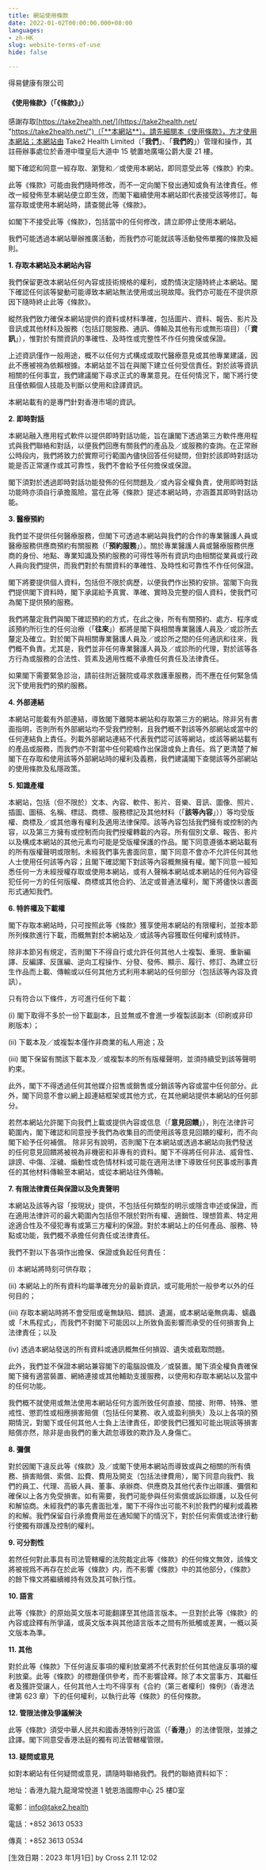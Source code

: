 ```yaml
---
title: 網站使用條款
date: 2022-01-02T00:00:00.000+08:00
languages:
- zh-HK
slug: website-terms-of-use
hide: false

---
```

得易健康有限公司

#### **《使用條款》（「《條款》」）**

感謝存取[https://take2health.net/](https://take2health.net/ "https://take2health.net/")（「**本網站**）。請先細閱本《使用條款》，方才使用本網站；本網站由 Take2 Health Limited（「**我們**」、「**我們的**」）管理和操作，其註冊辦事處位於香港中環皇后大道中 15 號置地廣塲公爵大廈 21 樓。

閣下確認和同意一經存取、瀏覽和／或使用本網站，即同意受此等《條款》約束。

此等《條款》可能由我們隨時修改，而不一定向閣下發出通知或負有法律責任。修改一經發佈至本網站便立即生效，而閣下繼續使用本網站即代表接受該等修訂。每當存取或使用本網站時，請查閱此等《條款》。

如閣下不接受此等《條款》，包括當中的任何修改，請立即停止使用本網站。

我們可能透過本網站舉辦推廣活動，而我們亦可能就該等活動發佈單獨的條款及細則。

**1. 存取本網站及本網站內容**

我們保留更改本網站任何內容或技術規格的權利，或酌情決定隨時終止本網站。閣下確認任何該等變動可能導致本網站無法使用或出現故障。我們亦可能在不提供原因下隨時終止此等《條款》。

縱然我們致力確保本網站提供的資料或材料準確，包括圖片、資料、報告、影片及音訊或其他材料及服務（包括訂閱服務、通訊、傳輸及其他有形或無形項目）（「**資訊**」），惟對於有關資訊的準確性、及時性或完整性不作任何擔保或保證。

上述資訊僅作一般用途，概不以任何方式構成或取代醫療意見或其他專業建議，因此不應被視為依賴根據。本網站並不旨在與閣下建立任何受信責任。對於該等資訊相關的任何事宜，我們建議閣下尋求正式的專業意見。在任何情況下，閣下將行使且僅依賴個人技能及判斷以使用和詮譯資訊。

本網站載有的是專門針對香港市場的資訊。

**2. 即時對話**

本網站融入應用程式軟件以提供即時對話功能，旨在讓閣下透過第三方軟件應用程式與我們聯絡和對話，以便我們回應有關我們的產品及／或服務的查詢。在正常辦公時段内，我們將致力於實際可行範圍內儘快回答任何疑問，但對於該即時對話功能是否正常運作或其可靠性，我們不會給予任何擔保或保證。

閣下須對於透過即時對話功能發佈的任何問題及／或內容全權負責，使用即時對話功能時亦須自行承擔風險。當在此等《條款》提述本網站時，亦涵蓋其即時對話功能。

**3. 醫療預約**

我們並不提供任何醫療服務，但閣下可透過本網站與我們的合作的專業醫護人員或醫療服務供應商預約有關服務（「**預約服務**」）。關於專業醫護人員或醫療服務供應商的身份、地點、專業知識及預約服務的可得性等所有資訊均由相關從業員或行政人員向我們提供，而我們對於有關資料的準確性、及時性和可靠性不作任何保證。

閣下將要提供個人資料，包括但不限於病歷，以便我們作出預約安排。當閣下向我們提供閣下資料時，閣下承諾給予真實、準確、實時及完整的個人資料，使我們可為閣下提供預約服務。

我們將釐定我們與閣下確認預約的方式，在此之後，所有有關預約、處方、程序或該預約所衍生的任何治療（「**往來**」）都將是閣下與相關專業醫護人員及／或診所去釐定及確立。對於閣下與相關專業醫護人員及／或診所之間的任何通訊和往來，我們概不負責。尤其是，我們並非任何專業醫護人員及／或診所的代理，對於該等各方行為或服務的合法性、質素及適用性概不承擔任何責任及法律責任。

如果閣下需要緊急診治，請前往附近醫院或尋求救護車服務，而不應在任何緊急情況下使用我們的預約服務。

**4. 外部連結**

本網站可能載有外部連結，導致閣下離開本網站和存取第三方的網站。除非另有書面指明，否則所有外部網站均不受我們控制，且我們概不對該等外部網站或當中的任何連結負上責任。列載外部網站連結不代表我們認可該等網站，或該等網站載有的產品或服務，而我們亦不對當中任何範疇作出保證或負上責任。爲了更清楚了解閣下在存取和使用該等外部網站時的權利及義務，我們建議閣下查閱該等外部網站的使用條款及私隱政策。

**5. 知識產權**

本網站，包括（但不限於）文本、內容、軟件、影片、音樂、音訊、圖像、照片、插圖、圖稿、名稱、標誌、商標、服務標記及其他材料（「**該等內容**」））等均受版權、商標及／或其他專有權利及適用法律保障。該等內容包括我們擁有或控制的內容，以及第三方擁有或控制而向我們授權轉載的內容。所有個別文章、報告、影片以及構成本網站的其他元素均可能是受版權保護的作品。閣下同意遵循本網站載有的所有版權聲明或限制。未經我們事先書面同意，閣下同意不會亦不允許任何其他人士使用任何該等內容；且閣下確認閣下對該等內容概無擁有權。閣下同意一經知悉任何一方未經授權存取或使用本網站，或有人聲稱本網站或本網站的任何內容侵犯任何一方的任何版權、商標或其他合約、法定或普通法權利，閣下將儘快以書面形式通知我們。

**6. 特許權及下載權**

閣下存取本網站時，只可按照此等《條款》獲享使用本網站的有限權利，並按本節所列條款進行下載，而概無對於本網站及／或該等內容獲取任何權利或特許。

除非本節另有規定，否則閣下不得自行或允許任何其他人士複製、重現、重新編譯、反編譯、反匯編、逆向工程操作、分發、發佈、顯示、履行、修訂、為建立衍生作品而上載、傳輸或以任何其他方式利用本網站的任何部分（包括該等內容及資訊）。

只有符合以下條件，方可進行任何下載：

(i) 閣下取得不多於一份下載副本，且並無或不會進一步複製該副本（印刷或非印刷版本）；

(ii) 下載本及／或複製本僅作非商業的私人用途；及

(iii) 閣下保留有關該下載本及／或複製本的所有版權聲明，並須持續受到該等聲明約束。

此外，閣下不得透過任何其他媒介招售或銷售或分銷該等內容或當中任何部分。此外，閣下同意不會以網上超連結框架或其他方式，在其他網站提供本網站的任何部分。

若然本網站允許閣下向我們上載或提供內容或信息（「**意見回饋**」），則在法律許可範圍內，閣下確認和同意授予我們為收集目的而使用該等意見回饋的權利，而不向閣下給予任何補償。 除非另有說明，否則閣下在本網站或透過本網站向我們發送的任何意見回饋將被視為非機密和非專有的資料。閣下不得將任何非法、威脅性、誹謗、中傷、淫穢、煽動性或色情材料或可能在適用法律下導致任何民事或刑事責任的其他材料傳輸至本網站，或從本網站往外傳輸。

**7. 有限法律責任與保證以及免責聲明**

本網站及該等內容「按現狀」提供，不包括任何類型的明示或隱含申述或保證，而在適用法律許可的最大範圍內包括但不限於對所有權、適銷性、理想質素、特定用途適合性及不侵犯專有或第三方權利的保證。對於本網站上的任何產品、服務、特點或功能，我們概不承擔任何責任或法律責任。

我們不對以下各項作出擔保、保證或負起任何責任：

(i) 本網站將時刻可供存取；

(ii) 本網站上的所有資料均屬準確充分的最新資訊，或可能用於一般參考以外的任何目的；

(iii) 存取本網站時將不會受阻或毫無缺陷、錯誤、遺漏，或本網站毫無病毒、蠕蟲或「木馬程式」，而我們不對閣下可能因以上所致負面影響而承受的任何損害負上法律責任；以及

(iv) 透過本網站發送的所有資料或通訊概無任何損毀、遺失或截取問題。

此外，我們並不保證本網站兼容閣下的電腦設備及／或裝置。閣下須全權負責確保閣下擁有適當裝置、網絡連接或其他輔助支援服務，以使用和存取本網站以及當中的任何功能。

我們概不就使用或無法使用本網站任何方面所致任何直接、間接、附帶、特殊、懲戒性、懲罰性或相應損害賠償（包括任何業務、收入或盈利損失）及以上各項的預期情況，對閣下或任何其他人士負上法律責任，即使我們已獲知可能出現該等損害賠償亦然，除非是由我們的重大疏忽導致的欺詐及人身傷亡。

**8. 彌償**

對於因閣下違反此等《條款》及／或閣下使用本網站而導致或與之相關的所有債務、損害賠償、索償、訟費、費用及開支（包括法律費用），閣下同意向我們、我們的員工、代理、高級人員、董事、承辦商、供應商及其他代表作出辯護、彌償和確保以上各方免受損害。如有需要，我們可能參與任何索償或訴訟辯護，以及任何和解協商。未經我們的事先書面批准，閣下不得作出可能不利於我們的權利或義務的和解。我們保留自行承擔費用並在通知閣下的情況下，對於任何索償或法律行動行使獨有辯護及控制的權利。

**9. 可分割性**

若然任何對此事具有司法管轄權的法院裁定此等《條款》的任何條文無效，該條文將被視爲不再存在於此等《條款》内，而不影響《條款》中的其他部分，《條款》的餘下條文將繼續維持有效及其可執行性。

**10. 語言**

此等《條款》的原始英文版本可能翻譯至其他語言版本。一旦對於此等《條款》的內容或詮釋有所爭議，或英文版本與其他語言版本之間有所抵觸或差異，一概以英文版本為準。

**11. 其他**

對於此等《條款》下任何違反事項的權利放棄將不代表對於任何其他違反事項的權利放棄。此等《條款》的標題僅供參考，而不影響詮釋。除了本文當事方、其繼任者及獲許受讓人，任何其他人士均不得享有《合約（第三者權利）條例》（香港法律第 623 章）下的任何權利，以執行此等《條款》的任何條款。

**12. 管限法律及爭議解決**

此等《條款》須受中華人民共和國香港特別行政區（「**香港**」）的法律管限，並據之詮譯。閣下同意受香港法庭的獨有司法管轄權管限。

**13. 疑問或意見**

如對本網站有任何疑問或意見，請隨時聯絡我們。我們的聯絡資料如下：

地址：香港九龍九龍灣常悅道 1 號恩浩國際中心 25 樓D室

電郵：info@take2.health

電話：+852 3613 0533

傳真：+852 3613 0534

\[生效日期：2023 年1月1日\] by Cross 2.11 12:02